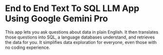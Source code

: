 # End to End Text To SQL LLM App Using Google Gemini Pro

This app lets you ask questions about data in plain English. It then translates those questions into SQL, a language databases understand, and retrieves the data for you. It simplifies data exploration for everyone, even those with no coding experience.
